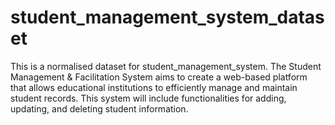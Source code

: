 # student_management_system_dataset
This is a normalised dataset for student_management_system.
The Student Management &amp; Facilitation System aims to create a web-based platform that allows educational institutions to efficiently manage and maintain student records. This system will include functionalities for adding, updating, and deleting student information.
